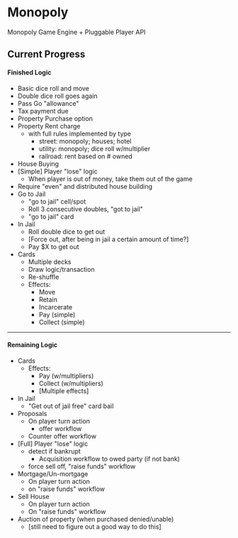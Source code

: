 # Monopoly
Monopoly Game Engine + Pluggable Player API

## Current Progress

#### Finished Logic
 - Basic dice roll and move
 - Double dice roll goes again
 - Pass Go "allowance"
 - Tax payment due
 - Property Purchase option
 - Property Rent charge
   - with full rules implemented by type
     - street: monopoly; houses; hotel
     - utility: monopoly; dice roll w/multiplier
     - railroad: rent based on # owned
 - House Buying
 - [Simple] Player "lose" logic
   - When player is out of money, take them out of the game
 - Require "even" and distributed house building
 - Go to Jail
   - "go to jail" cell/spot
   - Roll 3 consecutive doubles, "got to jail"
   - "go to jail" card
 - In Jail
   - Roll double dice to get out
   - [Force out, after being in jail a certain amount of time?]
   - Pay $X to get out
 - Cards
   - Multiple decks
   - Draw logic/transaction
   - Re-shuffle
   - Effects:
     - Move
     - Retain
     - Incarcerate
     - Pay (simple)
     - Collect (simple)
 ---------------------------
#### Remaining Logic
 - Cards
   - Effects:
     - Pay (w/multipliers)
     - Collect (w/multipliers)
     - [Multiple effects]
 - In Jail
   - "Get out of jail free" card bail
 - Proposals
   - On player turn action
     - offer workflow
   - Counter offer workflow
 - [Full] Player "lose" logic
   - detect if bankrupt
     - Acquisition workflow to owed party (if not bank)
   - force sell off, "raise funds" workflow
 - Mortgage/Un-mortgage
   - On player turn action
   - on "raise funds" workflow
 - Sell House
   - On player turn action
   - On "raise funds" workflow
 - Auction of property (when purchased denied/unable)
   - [still need to figure out a good way to do this]
